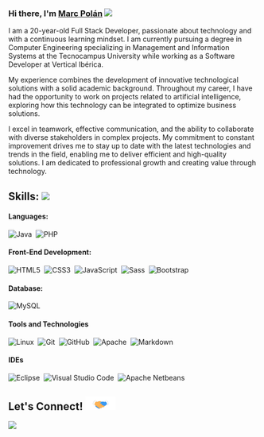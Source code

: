 ### Hi there, I'm [Marc Polán](https://github.com/polanmarc) <img src="https://media.giphy.com/media/hvRJCLFzcasrR4ia7z/giphy.gif" width="25">

I am a 20-year-old Full Stack Developer, passionate about technology and with a continuous learning mindset. I am currently pursuing a degree in Computer Engineering specializing in Management and Information Systems at the Tecnocampus University while working as a Software Developer at Vertical Ibérica.

My experience combines the development of innovative technological solutions with a solid academic background. Throughout my career, I have had the opportunity to work on projects related to artificial intelligence, exploring how this technology can be integrated to optimize business solutions.

I excel in teamwork, effective communication, and the ability to collaborate with diverse stakeholders in complex projects. My commitment to constant improvement drives me to stay up to date with the latest technologies and trends in the field, enabling me to deliver efficient and high-quality solutions. I am dedicated to professional growth and creating value through technology.

## Skills: <img src="https://media2.giphy.com/media/QssGEmpkyEOhBCb7e1/giphy.gif?cid=ecf05e47a0n3gi1bfqntqmob8g9aid1oyj2wr3ds3mg700bl&rid=giphy.gif" width ="25">

#### Languages:

![Java](https://img.shields.io/badge/Java-ED8B00?style=for-the-badge&logo=java&logoColor=white)&nbsp;
![PHP](https://img.shields.io/badge/PHP-777BB4?style=for-the-badge&logo=php&logoColor=white)&nbsp;       

#### Front-End Development:

![HTML5](https://img.shields.io/badge/HTML5%20-%23E34F26.svg?style=for-the-badge&logo=html5&logoColor=white)&nbsp;
![CSS3](https://img.shields.io/badge/CSS%20-%231572B6.svg?style=for-the-badge&logo=css3&logoColor=white)&nbsp;
![JavaScript](https://img.shields.io/badge/JavaScript%20-%23F7DF1E.svg?style=for-the-badge&logo=javascript&logoColor=black)&nbsp;
![Sass](https://img.shields.io/badge/Sass-CC6699?style=for-the-badge&logo=sass&logoColor=white)&nbsp;
![Bootstrap](https://img.shields.io/badge/Bootstrap-563D7C?style=for-the-badge&logo=bootstrap&logoColor=white)

#### Database:

![MySQL](https://img.shields.io/badge/MySQL-00000F?style=for-the-badge&logo=mysql&logoColor=white)&nbsp;

#### Tools and Technologies

![Linux](https://img.shields.io/badge/Linux-FCC624?style=for-the-badge&logo=linux&logoColor=black)&nbsp;
![Git](https://img.shields.io/badge/GIT-E44C30?style=for-the-badge&logo=git&logoColor=white)&nbsp;
![GitHub](https://img.shields.io/badge/github-%23121011.svg?style=for-the-badge&logo=github&logoColor=white)&nbsp;
![Apache](https://img.shields.io/badge/Apache-D22128?style=for-the-badge&logo=Apache&logoColor=white)&nbsp;
![Markdown](https://img.shields.io/badge/markdown-%23000000.svg?style=for-the-badge&logo=markdown&logoColor=white)&nbsp;

#### IDEs

![Eclipse](https://img.shields.io/badge/Eclipse-FE7A16.svg?style=for-the-badge&logo=Eclipse&logoColor=white)&nbsp;
![Visual Studio Code](https://img.shields.io/badge/Visual%20Studio%20Code-0078d7.svg?style=for-the-badge&logo=visual-studio-code&logoColor=white)&nbsp;
![Apache Netbeans](https://img.shields.io/badge/apache%20netbeans-1B6AC6?style=for-the-badge&logo=apache%20netbeans%20IDE&logoColor=white)&nbsp;

## Let's Connect! <img src="https://github.com/0xAbdulKhalid/0xAbdulKhalid/raw/main/assets/mdImages/handshake.gif" width ="60">

[<img src="https://img.shields.io/badge/LinkedIn-0077B5?style=for-the-badge&logo=linkedin&logoColor=white" />](https://www.linkedin.com/in/hector-monroy-de-la-hoz/)
